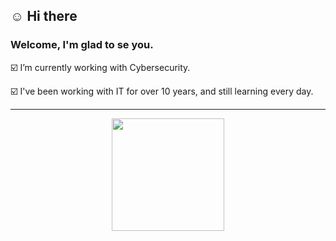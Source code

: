 ## ☺️ Hi there  
<div>
  <h3> Welcome, I'm glad to se you.</h3>
<p>
☑️ I’m currently working with Cybersecurity.
</p>
 <p>
☑️ I've been working with IT for over 10 years, and still learning every day. 
</p>

</div>
 <hr>
<div align="center">
  <a href="https://github.com/amdjr">
  <img height="180em" src="https://github-readme-stats.vercel.app/api/top-langs/?username=amdjr&layout=compact&langs_count=7&theme=dark"/>
</div>
 
  
  

    
  
